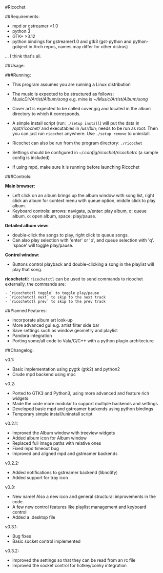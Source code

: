 #Ricochet

##Requirements:

  - mpd or gstreamer >1.0
  - python 3
  - GTK+ >3.12
  - python bindings for gstreamer1.0 and gtk3 (gst-python and python-gobject in Arch repos, names may differ for other distros)

... I think that's all.


##Usage:

###Running:

  - This program assumes you are running a Linux distribution

  - The music is expected to be structured as follows: _MusicDir/Artist/Album/song_ e.g. mine is _~/Music/Artist/Album/song_

  - Cover art is expected to be called cover.jpg and located in the album directory to which it corresponds. 

  - A simple install script (run: `./setup install`) will put the data in _/opt/ricochet/_ and executables in _/usr/bin_; needs to be run as root. Then you can just run `ricochet` anywhere. Use `./setup remove` to uninstall.

  - Ricochet can also be run from the program directory: `./ricochet`

  - Settings should be configured in _~/.config/ricochet/ricochetrc_ (a sample config is included)

  - If using mpd, make sure it is running before launching Ricochet

###Controls:

**Main browser:**
  - Left click on an album brings up the album window with song list, right click an album for context menu with queue option, middle click to play album. 
  - Keyboard controls: arrows: navigate, p/enter: play album, q: queue album, o: open album, space: play/pause.

**Detailed album view:**
  - double-click the songs to play, right click to queue songs.
  - Can also play selection with 'enter' or 'p', and queue selection with 'q'. 'space' will toggle play/pause.

**Control window:**
  - Buttons control playback and double-clicking a song in the playlist will play that song.

**ricochetctl:**
  `ricochetctl` can be used to send commands to ricochet externally, the commands are:

    - `ricochetctl toggle` to toggle play/pause
    - `ricochetctl next` to skip to the next track
    - `ricochetctl prev` to skip to the prev track


##Planned Features:

  - Incorporate album art look-up
  - More advanced gui e.g. artist filter side bar
  - Save settings such as window geometry and playlist
  - Pandora integration
  - Porting some/all code to Vala/C/C++ with a python plugin architecture


##Changelog:

v0.1:
  - Basic implementation using pygtk (gtk2) and python2
  - Crude mpd backend using mpc

v0.2:
  - Ported to GTK3 and Python3, using more advanced and feature rich widgets
  - Made the code more modular to support multiple backends and settings
  - Developed basic mpd and gstreamer backends using python bindings
  - Temporary simple install/uninstall script

v0.2.1:
  - Improved the Album window with treeview widgets
  - Added album icon for Album window
  - Replaced full image paths with relative ones
  - Fixed mpd timeout bug
  - Improved and aligned mpd and gstreamer backends

v0.2.2:
  - Added notifications to gstreamer backend (libnotify)
  - Added support for tray icon

v0.3:
  - New name! Also a new icon and general structural improvements in the code.
  - A few new control features like playlist management and keyboard control
  - Added a .desktop file

v0.3.1:
  - Bug fixes
  - Basic socket control implemented

v0.3.2:
  - Improved the settings so that they can be read from an rc file
  - Improved the socket control for hotkey/conky integration
